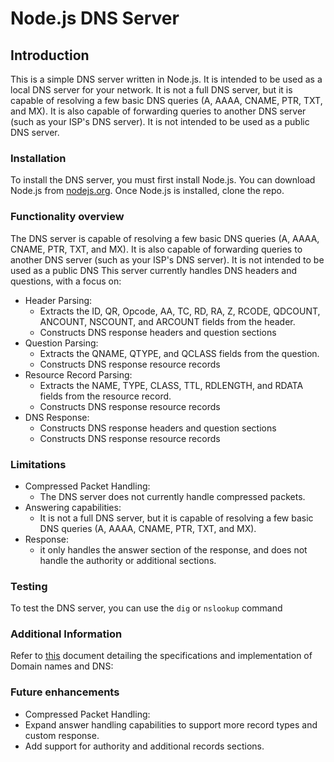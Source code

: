 # Node.js DNS Server

## Introduction

This is a simple DNS server written in Node.js. It is intended to be used as a local DNS server for your network. It is
not a full DNS server, but it is capable of resolving a few basic DNS queries (A, AAAA, CNAME, PTR, TXT, and MX). It is
also capable of forwarding queries to another DNS server (such as your ISP's DNS server). It is not intended to be used
as a public DNS server.

### Installation

To install the DNS server, you must first install Node.js. You can download Node.js
from [nodejs.org](https://nodejs.org/).
Once Node.js is installed, clone the repo.

### Functionality overview

The DNS server is capable of resolving a few basic DNS queries (A, AAAA, CNAME, PTR, TXT, and MX). It is also capable of
forwarding queries to another DNS server (such as your ISP's DNS server). It is not intended to be used as a public DNS
This server currently handles DNS headers and questions, with a focus on:

- Header Parsing:
    - Extracts the ID, QR, Opcode, AA, TC, RD, RA, Z, RCODE, QDCOUNT, ANCOUNT, NSCOUNT, and ARCOUNT fields from the
      header.
    - Constructs DNS response headers and question sections
- Question Parsing:
    - Extracts the QNAME, QTYPE, and QCLASS fields from the question.
    - Constructs DNS response resource records
- Resource Record Parsing:
    - Extracts the NAME, TYPE, CLASS, TTL, RDLENGTH, and RDATA fields from the resource record.
    - Constructs DNS response resource records
- DNS Response:
    - Constructs DNS response headers and question sections
    - Constructs DNS response resource records

### Limitations

- Compressed Packet Handling:
    - The DNS server does not currently handle compressed packets.
- Answering capabilities:
    - It is not a full DNS server, but it is capable of resolving a few basic DNS queries (A, AAAA, CNAME, PTR, TXT, and
      MX).
- Response:
    - it only handles the answer section of the response, and does not handle the authority or additional sections.

### Testing
To test the DNS server, you can use the `dig` or `nslookup` command

### Additional Information
Refer to [this](https://www.rfc-editor.org/rfc/rfc1035#section-4.1.4) document detailing the specifications and implementation of Domain names and DNS:

### Future enhancements
  - Compressed Packet Handling:
  - Expand answer handling capabilities to support more record types and custom response.
  - Add support for authority and additional records sections.
